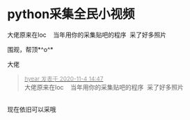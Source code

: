 # python采集全民小视频


大佬原来在loc&nbsp; &nbsp; 当年用你的采集贴吧的程序&nbsp;&nbsp;采了好多照片

围观，帮顶*^o^*

大佬<br />


<div class="quote"><blockquote><font size="2"><a href="https://www.hostloc.com/forum.php?mod=redirect&amp;goto=findpost&amp;pid=9401778&amp;ptid=762166" target="_blank"><font color="#999999">hyear 发表于 2020-11-4 14:47</font></a></font><br />
大佬原来在loc&nbsp; &nbsp; 当年用你的采集贴吧的程序&nbsp;&nbsp;采了好多照片</blockquote></div><br />
现在依旧可以采哦 <img src="static/image/smiley/yct/008.gif" smilieid="39" border="0" alt="" />
